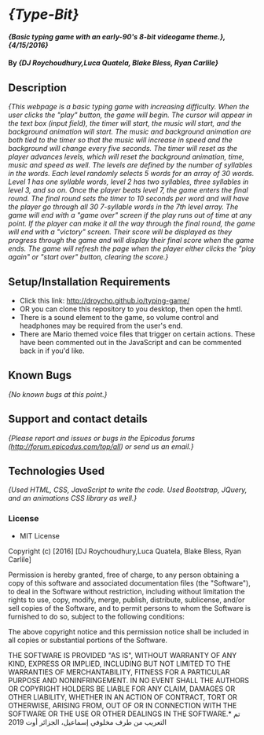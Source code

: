 # _{Type-Bit}_

#### _{Basic typing game with an early-90's 8-bit videogame theme.}, {4/15/2016}_

#### By _**{DJ Roychoudhury,Luca Quatela, Blake Bless, Ryan Carlile}**_

## Description

_{This webpage is a basic typing game with increasing difficulty. When the user clicks the "play" button, the game will begin. The cursor will appear in the text box (input field), the timer will start, the music will start, and the background animation will start. The music and background animation are both tied to the timer so that the music will increase in speed and the background will change every five seconds. The timer will reset as the player advances levels, which will reset the background animation, time, music and speed as well. The levels are defined by the number of syllables in the words. Each level randomly selects 5 words for an array of 30 words. Level 1 has one syllable words, level 2 has two syllables, three syllables in level 3, and so on. Once the player beats level 7, the game enters the final round. The final round sets the timer to 10 seconds per word and will have the player go through all 30 7-syllable words in the 7th level array. The game will end with a "game over" screen if the play runs out of time at any point. If the player can make it all the way through the final round, the game will end with a "victory" screen. Their score will be displayed as they progress through the game and will display their final score when the game ends. The game will refresh the page when the player either clicks the "play again" or "start over" button, clearing the score.}_

## Setup/Installation Requirements

* Click this link: http://droycho.github.io/typing-game/ 
* OR you can clone this repository to you desktop, then open the hmtl.
* There is a sound element to the game, so volume control and headphones may be required from the user's end.
* There are Mario themed voice files that trigger on certain actions. These have been commented out in the JavaScript and can be commented back in if you'd like.


## Known Bugs

_{No known bugs at this point.}_

## Support and contact details

_{Please report and issues or bugs in the Epicodus forums (http://forum.epicodus.com/top/all) or send us an email.}_

## Technologies Used

_{Used HTML, CSS, JavaScript to write the code. Used Bootstrap, JQuery, and an animations CSS library as well.}_

### License

* MIT License

Copyright (c) [2016] [DJ Roychoudhury,Luca Quatela, Blake Bless, Ryan Carlile]

Permission is hereby granted, free of charge, to any person obtaining a copy of this software and associated documentation files (the "Software"), to deal in the Software without restriction, including without limitation the rights to use, copy, modify, merge, publish, distribute, sublicense, and/or sell copies of the Software, and to permit persons to whom the Software is furnished to do so, subject to the following conditions:

The above copyright notice and this permission notice shall be included in all copies or substantial portions of the Software.

THE SOFTWARE IS PROVIDED "AS IS", WITHOUT WARRANTY OF ANY KIND, EXPRESS OR IMPLIED, INCLUDING BUT NOT LIMITED TO THE WARRANTIES OF MERCHANTABILITY, FITNESS FOR A PARTICULAR PURPOSE AND NONINFRINGEMENT. IN NO EVENT SHALL THE AUTHORS OR COPYRIGHT HOLDERS BE LIABLE FOR ANY CLAIM, DAMAGES OR OTHER LIABILITY, WHETHER IN AN ACTION OF CONTRACT, TORT OR OTHERWISE, ARISING FROM, OUT OF OR IN CONNECTION WITH THE SOFTWARE OR THE USE OR OTHER DEALINGS IN THE SOFTWARE.*
تم التعريب من طرف مخلوفي إسماعيل، الجزائر أوت 2019